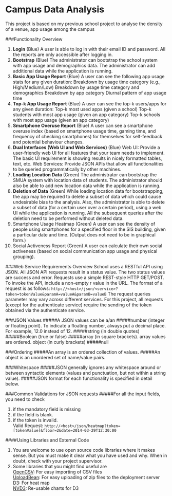 # Campus Data Analysis
This project is based on my previous school project to analyse the density of a venue, app usage among the campus

###Functionality Overview
1. **Login** (Blue)
A user is able to log in with their email ID and password. All the reports are only accessible after logging in.
2. **Bootstrap** (Blue)
The administrator can bootstrap the school system with app usage and demographics data. The administrator can add additional data while the application is running.
3. **Basic App Usage Report** (Blue)
A user can see the following app usage stats for any given duration:
Breakdown by usage time category (e.g., High/Medium/Low) Breakdown by usage time category and demographics Breakdown by app category
Diurnal pattern of app usage time
4. **Top-k App Usage Report** (Blue)
A user can see the top-k users/apps for any given duration:
Top-k most used apps (given a school)
Top-k students with most app usage (given an app category) Top-k schools with most app usage (given an app category)
5. **Smartphone Overuse Report** (Blue)
A user can see a smartphone overuse index (based on smartphone usage time, gaming time, and frequency of checking smartphones) for themselves for self-feedback and potential behaviour changes.
6. **Dual Interfaces (Web UI and Web Services)** (Blue)
Web UI: Provide a user-friendly web UI for all features that your team needs to implement. The basic UI requirement is showing results in nicely formatted tables, text, etc.
Web Services: Provide JSON APIs that allow all functionalities to be queried programmatically by other machines.
7. **Loading Location Data** (Green)
The administrator can bootstrap the SMUA system with location data of students.
The administrator should also be able to add new location data while the application is running.
8. **Deletion of Data** (Green)
While loading location data for bootstrapping, the app may be required to delete a subset of data which could cause undesirable bias to the analysis.
Also, the administrator is able to delete a subset of data (for a certain user over a certain period), using a web UI while the application is running.
All the subsequent queries after the deletion need to be performed without deleted data.
9. Smartphone Usage Heatmap (Green)
A user can see the density of people using smartphones for a specified floor in the SIS building, given a particular date and time. (Output does not need to be in graphical form.)
10. Social Activeness Report (Green)
A user can calculate their own social activeness (based on social communication app usage and physical grouping).




###Web Service Requirements Overview
School uses a RESTful API using JSON. All JSON API requests result in a status value. The two status values are success and error.
Requests use a simple REST-style HTTP GET/POST. To invoke the API, include a non-empty r value in the URL. The format of a request is as follows:
`http://<host>/json/<service>?token=tokenValue&paramA=valueA&paramB=valueB`
The request queries parameter may vary across different services. For this project, all requests (except for the authenticate service) require the sending of the token obtained via the authenticate service.




###JSON Values
#####A JSON values can be a/an
#####number (integer or floating point). To indicate a floating number, always put a decimal place. For example, 12.0 instead of 12.
#####string (in double quotes)
#####Boolean (true or false)
#####array (in square brackets). array values are ordered. object (in curly brackets)
#####null


###Ordering
#####An array is an ordered collection of values.
#####An object is an unordered set of name/value pairs.


###Whitespace
#####JSON generally ignores any whitespace around or between syntactic elements (values and punctuation, but not within a string value).
#####JSON format for each functionality is specified in detail below.

###Common Validations for JSON requests
#####For all the input fields, you need to check
1. if the mandatory field is missing  
2. if the field is blank.  
3. if the token is invalid.  
Valid Request:
`http://<host>/json/heatmap?token=[tokenValue]&floor=2&date=2014-03-29T12:30:00`





####Using Libraries and External Code
1. You are welcome to use open source code libraries where it makes sense. But you must make it clear what you have used and why. When in doubt, check with your project supervisor.
2. Some libraries that you might find useful are  
[OpenCSV](http://opencsv.sourceforge.net/): For easy importing of CSV files  
[UploadBean](http://www.javazoom.net/jzservlets/servlets.html): For easy uploading of zip files to the deployment server  
[D3](http://dciarletta.github.io/d3-floorplan/): For heat map  
[NVD3](http://nvd3.org): Re-usable charts for D3  

